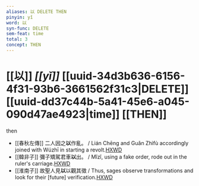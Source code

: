 ```yaml
---
aliases: 以 DELETE THEN
pinyin: yǐ
word: 以
syn-func: DELETE
sem-feat: time
total: 3
concept: THEN 
---
```

# [[以]] *[[yǐ]]*  [[uuid-34d3b636-6156-4f31-93b6-3661562f31c3|DELETE]] [[uuid-dd37c44b-5a41-45e6-a045-090d47ae4923|time]] [[THEN]]
then
 - [[春秋左傳]] 二人因之**以**作亂。 / Lián Chēng and Guǎn Zhìfù accordingly joined with Wúzhī in starting a revolt.[HXWD](https://hxwd.org/textview.html?location=KR1e0001_tls_003-87a.1)
 - [[韓非子]] 彌子矯駕君車**以**出。 / Mǐzǐ, using a fake order, rode out in the ruler's carriage.[HXWD](https://hxwd.org/textview.html?location=KR3c0005_tls_012-30a.7)
 - [[淮南子]] 故聖人見**以**以觀其徵 / Thus, sages observe transformations and look for their [future] verification.[HXWD](https://hxwd.org/textview.html?location=KR3j0010_tls_013-16a.24)